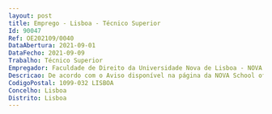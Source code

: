 ```yaml
--- 
layout: post
title: Emprego - Lisboa - Técnico Superior
Id: 90047
Ref: OE202109/0040
DataAbertura: 2021-09-01
DataFecho: 2021-09-09
Trabalho: Técnico Superior
Empregador: Faculdade de Direito da Universidade Nova de Lisboa - NOVA School of Law
Descricao: De acordo com o Aviso disponível na página da NOVA School of Law  https   novalaw.unl.pt wp content uploads 2021 09 Aviso de Abertura de Procedimento Tecnico Superior Comunicacao Marketing.pdf
CodigoPostal: 1099-032 LISBOA
Concelho: Lisboa
Distrito: Lisboa
--- 
```


